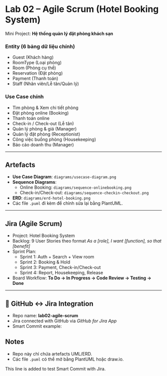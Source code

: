 # Lab 02 – Agile Scrum (Hotel Booking System)

Mini Project: **Hệ thống quản lý đặt phòng khách sạn**

### Entity (6 bảng dữ liệu chính)
- Guest (Khách hàng)  
- RoomType (Loại phòng)  
- Room (Phòng cụ thể)  
- Reservation (Đặt phòng)  
- Payment (Thanh toán)  
- Staff (Nhân viên/Lễ tân/Quản lý)  

### Use Case chính
- Tìm phòng & Xem chi tiết phòng  
- Đặt phòng online (Booking)  
- Thanh toán online  
- Check-in / Check-out (Lễ tân)  
- Quản lý phòng & giá (Manager)  
- Quản lý đặt phòng (Receptionist)  
- Công việc buồng phòng (Housekeeping)  
- Báo cáo doanh thu (Manager)  

---

## Artefacts
- **Use Case Diagram**: `diagrams/usecase-diagram.png`  
- **Sequence Diagrams**:  
  - Online Booking: `diagrams/sequence-onlinebooking.png`  
  - Check-in/Check-out: `diagrams/sequence-checkin-checkout.png`  
- **ERD**: `diagrams/erd-hotel-booking.png`  
- Các file `.puml` đi kèm để chỉnh sửa lại bằng PlantUML.

---

## Jira (Agile Scrum)
- Project: Hotel Booking System  
- Backlog: 9 User Stories theo format *As a [role], I want [function], so that [benefit]*  
- Sprint Plan:  
  - Sprint 1: Auth + Search + View room  
  - Sprint 2: Booking & Hold  
  - Sprint 3: Payment, Check-in/Check-out  
  - Sprint 4: Report, Housekeeping, Release  
- Board Workflow: **To Do → In Progress → Code Review → Testing → Done**

---

## 🔗 GitHub ↔ Jira Integration
- Repo name: **lab02-agile-scrum**  
- Jira connected with GitHub via *GitHub for Jira App*  
- Smart Commit example:  

## Notes
- Repo này chỉ chứa artefacts UML/ERD.
- Các file `.puml` có thể mở bằng PlantUML hoặc draw.io.

This line is added to test Smart Commit with Jira.
